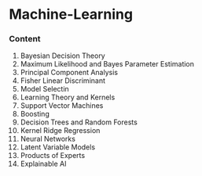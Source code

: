 # Machine-Learning
### Content
1) Bayesian Decision Theory
2) Maximum Likelihood and Bayes Parameter Estimation
3) Principal Component Analysis
4) Fisher Linear Discriminant
5) Model Selectin
6) Learning Theory and Kernels
7) Support Vector Machines
8) Boosting
9) Decision Trees and Random Forests
10) Kernel Ridge Regression
11) Neural Networks
12) Latent Variable Models
13) Products of Experts
14) Explainable AI

